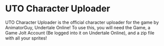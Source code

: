 # UTO Character Uploader

UTO Character Uploader is the official character uploader for the game by AnimatorGuy, Undertale Online!
To use this, you will need the Game, a Game Jolt Account (Be logged into it on Undertale Online), and a zip file with all your sprites!
